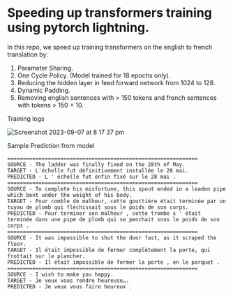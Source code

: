 
# Speeding up transformers training using pytorch lightning.


In this repo, we speed up training transformers on the english to french translation by:

1. Parameter Sharing.
2. One Cycle Policy. (Model trained for 18 epochs only).
3. Reducing the hidden layer in feed forward network from 1024 to 128.
4. Dynamic Padding.
5. Removing english sentences with > 150 tokens and french sentences with tokens > 150 + 10.


Training logs

![Screenshot 2023-09-07 at 8 17 37 pm](https://github.com/santule/ERA/assets/20509836/4b6be454-a3de-4a3d-b290-991dace7c269)



Sample Prediction from model

```
=============================================================
SOURCE - The ladder was finally fixed on the 28th of May.
TARGET - L'échelle fut définitivement installée le 28 mai.
PREDICTED - L ' échelle fut enfin fixé sur le 28 mai .
=============================================================
SOURCE - To complete his misfortune, this spout ended in a leaden pipe which bent under the weight of his body.
TARGET - Pour comble de malheur, cette gouttière était terminée par un tuyau de plomb qui fléchissait sous le poids de son corps.
PREDICTED - Pour terminer son malheur , cette trombe s ' était terminée dans une pipe de plomb qui se penchait sous le poids de son corps .
=============================================================
SOURCE - It was impossible to shut the door fast, as it scraped the floor.
TARGET - Il était impossible de fermer complètement la porte, qui frottait sur le plancher.
PREDICTED - Il était impossible de fermer la porte , en le parquet .
=============================================================
SOURCE - I wish to make you happy.
TARGET - Je veux vous rendre heureuse….
PREDICTED - Je veux vous faire heureux .

```
